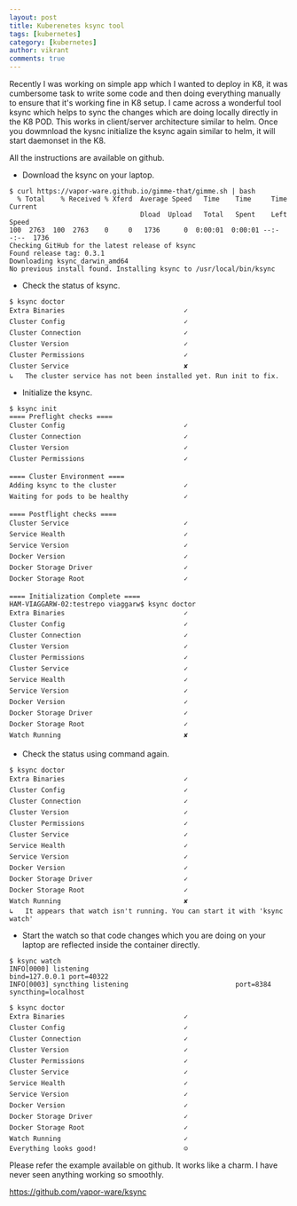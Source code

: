 ```yaml
---
layout: post
title: Kuberenetes ksync tool
tags: [kubernetes]
category: [kubernetes]
author: vikrant
comments: true
--- 
```


Recently I was working on simple app which I wanted to deploy in K8, it was cumbersome task to write some code and then doing everything manually to ensure that it's working fine in K8 setup. I came across a wonderful tool ksync which helps to sync the changes which are doing locally directly in the K8 POD. This works in client/server architecture similar to helm. Once you dowmnload the kysnc initialize the ksync again similar to helm, it will start daemonset in the K8. 

All the instructions are available on github. 

- Download the ksync on your laptop. 

~~~
$ curl https://vapor-ware.github.io/gimme-that/gimme.sh | bash
  % Total    % Received % Xferd  Average Speed   Time    Time     Time  Current
                                 Dload  Upload   Total   Spent    Left  Speed
100  2763  100  2763    0     0   1736      0  0:00:01  0:00:01 --:--:--  1736
Checking GitHub for the latest release of ksync
Found release tag: 0.3.1
Downloading ksync_darwin_amd64
No previous install found. Installing ksync to /usr/local/bin/ksync
~~~

- Check the status of ksync. 

~~~
$ ksync doctor
Extra Binaries                              ✓
Cluster Config                              ✓
Cluster Connection                          ✓
Cluster Version                             ✓
Cluster Permissions                         ✓
Cluster Service                             ✘
↳	The cluster service has not been installed yet. Run init to fix.
~~~

- Initialize the ksync. 

~~~
$ ksync init
==== Preflight checks ====
Cluster Config                              ✓
Cluster Connection                          ✓
Cluster Version                             ✓
Cluster Permissions                         ✓

==== Cluster Environment ====
Adding ksync to the cluster                 ✓
Waiting for pods to be healthy              ✓

==== Postflight checks ====
Cluster Service                             ✓
Service Health                              ✓
Service Version                             ✓
Docker Version                              ✓
Docker Storage Driver                       ✓
Docker Storage Root                         ✓

==== Initialization Complete ====
HAM-VIAGGARW-02:testrepo viaggarw$ ksync doctor
Extra Binaries                              ✓
Cluster Config                              ✓
Cluster Connection                          ✓
Cluster Version                             ✓
Cluster Permissions                         ✓
Cluster Service                             ✓
Service Health                              ✓
Service Version                             ✓
Docker Version                              ✓
Docker Storage Driver                       ✓
Docker Storage Root                         ✓
Watch Running                               ✘
~~~

- Check the status using command again. 

~~~
$ ksync doctor
Extra Binaries                              ✓
Cluster Config                              ✓
Cluster Connection                          ✓
Cluster Version                             ✓
Cluster Permissions                         ✓
Cluster Service                             ✓
Service Health                              ✓
Service Version                             ✓
Docker Version                              ✓
Docker Storage Driver                       ✓
Docker Storage Root                         ✓
Watch Running                               ✘
↳	It appears that watch isn't running. You can start it with 'ksync watch'
~~~

- Start the watch so that code changes which you are doing on your laptop are reflected inside the container directly.

~~~
$ ksync watch
INFO[0000] listening                                     bind=127.0.0.1 port=40322
INFO[0003] syncthing listening                           port=8384 syncthing=localhost

$ ksync doctor
Extra Binaries                              ✓
Cluster Config                              ✓
Cluster Connection                          ✓
Cluster Version                             ✓
Cluster Permissions                         ✓
Cluster Service                             ✓
Service Health                              ✓
Service Version                             ✓
Docker Version                              ✓
Docker Storage Driver                       ✓
Docker Storage Root                         ✓
Watch Running                               ✓
Everything looks good!                      ☺
~~~

Please refer the example available on github. It works like a charm. I have never seen anything working so smoothly. 

https://github.com/vapor-ware/ksync